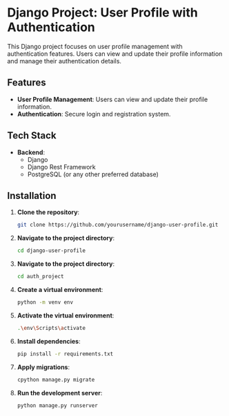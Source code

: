 # Django Project: User Profile with Authentication

This Django project focuses on user profile management with authentication features. Users can view and update their profile information and manage their authentication details.

## Features

- **User Profile Management**: Users can view and update their profile information.
- **Authentication**: Secure login and registration system.

## Tech Stack

- **Backend**:
  - Django
  - Django Rest Framework
  - PostgreSQL (or any other preferred database)

## Installation

1. **Clone the repository**:
   ```bash
   git clone https://github.com/yourusername/django-user-profile.git

2. **Navigate to the project directory**:
   ```bash
   cd django-user-profile
   
2. **Navigate to the project directory**:
   ```bash
   cd auth_project

4. **Create a virtual environment**:
   ```bash
   python -m venv env

5. **Activate the virtual environment**:
   ```bash
   .\env\Scripts\activate

6. **Install dependencies**:
   ```bash
   pip install -r requirements.txt

7. **Apply migrations**:
   ```bash
   cpython manage.py migrate

8. **Run the development server**:
   ```bash
   python manage.py runserver

